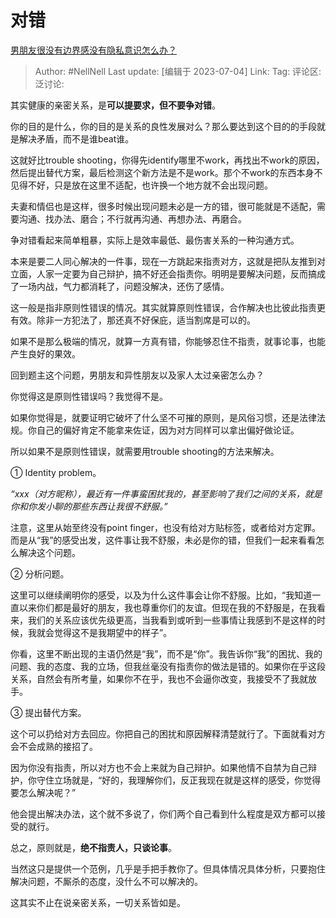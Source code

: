 # 对错
[男朋友很没有边界感没有隐私意识怎么办？](https://www.zhihu.com/question/589062450/answer/3102724869)

> Author: #NellNell
> Last update: [编辑于 2023-07-04]
> Link:
> Tag:
> 评论区:
> 泛讨论:

其实健康的亲密关系，是**可以提要求，但不要争对错**。

你的目的是什么，你的目的是关系的良性发展对么？那么要达到这个目的的手段就是解决矛盾，而不是谁beat谁。

这就好比trouble shooting，你得先identify哪里不work，再找出不work的原因，然后提出替代方案，最后检测这个新方法是不是work。那个不work的东西本身不见得不好，只是放在这里不适配，也许换一个地方就不会出现问题。

夫妻和情侣也是这样，很多时候出现问题未必是一方的错，很可能就是不适配，需要沟通、找办法、磨合；不行就再沟通、再想办法、再磨合。

争对错看起来简单粗暴，实际上是效率最低、最伤害关系的一种沟通方式。

本来是要二人同心解决的一件事，现在一方跳起来指责对方，这就是把队友推到对立面，人家一定要为自己辩护，搞不好还会指责你。明明是要解决问题，反而搞成了一场内战，气力都消耗了，问题没解决，还伤了感情。

这一般是指非原则性错误的情况。其实就算原则性错误，合作解决也比彼此指责更有效。除非一方犯法了，那还真不好保庇，适当割席是可以的。

如果不是那么极端的情况，就算一方真有错，你能够忍住不指责，就事论事，也能产生良好的果效。

回到题主这个问题，男朋友和异性朋友以及家人太过亲密怎么办？

你觉得这是原则性错误吗？我觉得不是。

如果你觉得是，就要证明它破坏了什么坚不可摧的原则，是风俗习惯，还是法律法规。你自己的偏好肯定不能拿来佐证，因为对方同样可以拿出偏好做论证。

所以如果不是原则性错误，就需要用trouble shooting的方法来解决。

① Identity problem。

*“xxx（对方昵称），最近有一件事蛮困扰我的，甚至影响了我们之间的关系，就是你和你发小聊的那些东西让我很不舒服。”*

注意，这里从始至终没有point finger，也没有给对方贴标签，或者给对方定罪。而是从“我”的感受出发，这件事让我不舒服，未必是你的错，但我们一起来看看怎么解决这个问题。

② 分析问题。

这里可以继续阐明你的感受，以及为什么这件事会让你不舒服。比如，“我知道一直以来你们都是最好的朋友，我也尊重你们的友谊。但现在我的不舒服是，在我看来，我们的关系应该优先级更高，当我看到或听到一些事情让我感到不是这样的时候，我就会觉得这不是我期望中的样子”。

你看，这里不断出现的主语仍然是“我”，而不是“你”。我告诉你“我”的困扰、我的问题、我的态度、我的立场，但我丝毫没有指责你的做法是错的。如果你在乎这段关系，自然会有所考量，如果你不在乎，我也不会逼你改变，我接受不了我就放手。

③ 提出替代方案。

这个可以扔给对方去回应。你把自己的困扰和原因解释清楚就行了。下面就看对方会不会成熟的接招了。

因为你没有指责，所以对方也不会上来就为自己辩护。如果他情不自禁为自己辩护，你守住立场就是，“好的，我理解你们，反正我现在就是这样的感受，你觉得要怎么解决呢？”

他会提出解决办法，这个就不多说了，你们两个自己看到什么程度是双方都可以接受的就行。

总之，原则就是，**绝不指责人，只谈论事**。

当然这只是提供一个范例，几乎是手把手教你了。但具体情况具体分析，只要抱住解决问题，不厮杀的态度，没什么不可以解决的。

这其实不止在说亲密关系，一切关系皆如是。
